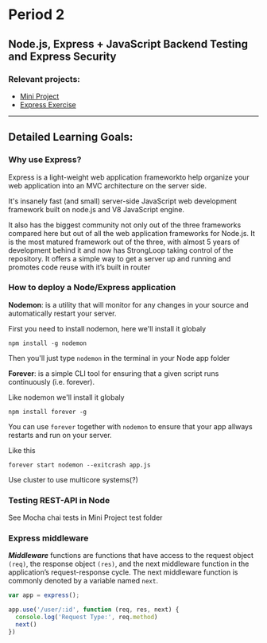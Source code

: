 # Period 2
## Node.js, Express + JavaScript Backend Testing and Express Security

### Relevant projects:
- [Mini Project](https://github.com/cph-an178/FullStack-JavaScript/tree/master/miniproject)
- [Express Exercise](https://github.com/cph-an178/FullStack-JavaScript/tree/master/Period2/Express_Exercise)

--- 
## Detailed Learning Goals:

### Why use Express?
Express is a light-weight web application frameworkto help organize your web application into an MVC architecture on the server side.

It's insanely fast (and small) server-side JavaScript web development framework built on node.js and V8 JavaScript engine.

It also has the biggest community not only out of the three frameworks compared here but out of all the web application frameworks for Node.js. It is the most matured framework out of the three, with almost 5 years of development behind it and now has StrongLoop taking control of the repository. It offers a simple way to get a server up and running and promotes code reuse with it’s built in router

### How to deploy a Node/Express application
**Nodemon**: is a utility that will monitor for any changes in your source and automatically restart your server. 

First you need to install nodemon, here we'll install it globaly

`npm install -g nodemon`

Then you'll just type `nodemon` in the terminal in your Node app folder

**Forever**: is a simple CLI tool for ensuring that a given script runs continuously (i.e. forever).

Like nodemon we'll install it globaly

`npm install forever -g`

You can use `forever` together with `nodemon` to ensure that your app allways restarts and run on your server. 

Like this

`forever start nodemon --exitcrash app.js`

Use cluster to use multicore systems(?)

### Testing REST-API in Node
See Mocha chai tests in Mini Project test folder

### Express middleware
_**Middleware**_ functions are functions that have access to the request object `(req)`, the response object `(res)`, and the next middleware function in the application’s request-response cycle. The next middleware function is commonly denoted by a variable named `next`.
```javascript
var app = express();

app.use('/user/:id', function (req, res, next) {
  console.log('Request Type:', req.method)
  next()
})
```
